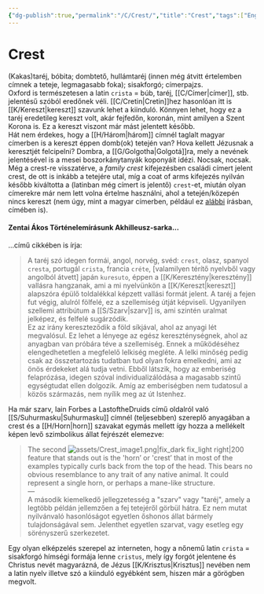 ```yaml
---
{"dg-publish":true,"permalink":"/C/Crest/","title":"Crest","tags":["Englishtexttranslated"],"created":"2023-11-03T06:36","updated":"2025-09-20T23:45"}
---
```



# Crest

(Kakas)taréj, bóbita; dombtető, hullámtaréj (innen még átvitt értelemben címnek a teteje, legmagasabb foka); sisakforgó; címerpajzs.  
Oxford is természetesen a latin `crista` = búb, taréj, [[C/Címer\|címer]], stb. jelentésű szóból eredőnek véli. [[C/Cretin\|Cretin]]hez hasonlóan itt is [[K/Kereszt\|kereszt]] szavunk lehet a kiinduló. Könnyen lehet, hogy ez a taréj eredetileg kereszt volt, akár fejfedőn, koronán, mint amilyen a Szent Korona is. Ez a kereszt viszont már mást jelentett később.  
Hát nem érdekes, hogy a [[H/Három\|három]] címnél taglalt magyar címerben is a kereszt éppen domb(ok) tetején van? Hova kellett Jézusnak a keresztjét felcipelni? Dombra, a [[G/Golgotha\|Golgotá]]ra, mely a nevének jelentésével is a mesei boszorkánytanyák koponyáit idézi. Nocsak, nocsak.  
Még a crest-re visszatérve, a *family crest* kifejezésben családi címert jelent crest, de ott is inkább a tetejére utal, míg a coat of arms kifejezés nyilván később kiváltotta a (latinban még címert is jelentő) `crest`-et, miután olyan címerekre már nem lett volna értelme használni, ahol a tetején/közepén nincs kereszt (nem úgy, mint a magyar címerben, például ez [alábbi](http://hungarians.weebly.com/uploads/2///3/235969/gabor_pap_-_pictographic_message_of_the_hungarian_crest.pdf) írásban, címében is).  

#### Zentai Ákos Történelemírásunk Akhilleusz-sarka...

...című cikkében is írja:  
> A taréj szó idegen formái, angol, norvég, svéd: `crest`, olasz, spanyol `cresta`, portugál `crista`, francia `créte`, \[valamilyen térítő nyelvből vagy angolból átvett\] japán `kuresuto`, éppen a [[K/Keresztény\|keresztény]] vallásra hangzanak, ami a mi nyelvünkön a [[K/Kereszt\|kereszt]] alapszóra épülő toldalékkal képzett vallási formát jelent. A taréj a fejen fut végig, alulról fölfelé, ez a szellemiség útját képviseli. Ugyanilyen szellemi attribútum a [[S/Szarv\|szarv]] is, ami szintén uralmat jelképez, és felfelé sugárzódik.  
> Ez az irány kereszteződik a föld síkjával, ahol az anyagi lét megvalósul. Ez lehet a lényege az egész kereszténységnek, ahol az anyagban van próbára téve a szellemiség. Ennek a működéséhez elengedhetetlen a megfelelő lelkiség megléte. A lelki minőség pedig csak az összetartozás tudatban tud olyan fokra emelkedni, ami az önös érdekeket alá tudja vetni. Ebből látszik, hogy az emberiség felaprózása, idegen szóval individualizálódása a magasabb szintű egységtudat ellen dolgozik. Amíg az emberiségben nem tudatosul a közös származás, nem nyílik meg az út Istenhez.  

Ha már szarv, Iain Forbes a LastoftheDruids című oldalról való [[S/Suhurmasku\|Suhurmasku]] címnél (teljesebben) szereplő anyagában a crest és a [[H/Horn\|horn]] szavakat egymás mellett így hozza a mellékelt képen levő szimbolikus állat fejrészét elemezve:  
> The second ![assets/Crest_image1.png|fix_dark fix_light right|200](/img/user/C/assets/Crest_image1.png)feature that stands out is the 'hornʼ or 'crestʼ that in most of the examples typically curls back from the top of the head. This bears no obvious resemblance to any trait of any native animal. It could represent a single horn, or perhaps a mane-like structure.  
> —  
> A második kiemelkedő jellegzetesség a "szarv" vagy "taréj", amely a legtöbb példán jellemzően a fej tetejéről görbül hátra. Ez nem mutat nyilvánvaló hasonlóságot egyetlen őshonos állat bármely tulajdonságával sem. Jelenthet egyetlen szarvat, vagy esetleg egy sörényszerű szerkezetet.  

Egy olyan elképzelés szerepel az interneten, hogy a nőnemű latin `crista` = sisakforgó hímségi formája lenne `cristus`, mely így forgót jelentene és Christus nevét magyarázná, de Jézus [[K/Krisztus\|Krisztus]] nevében nem a latin nyelv illetve szó a kiinduló egyébként sem, hiszen már a görögben megvolt.  